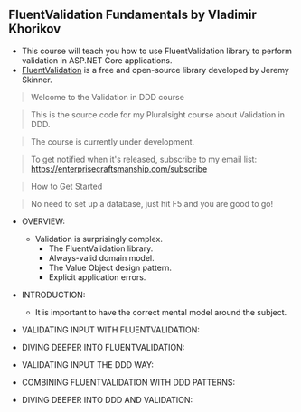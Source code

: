 ## FluentValidation Fundamentals by Vladimir Khorikov

- This course will teach you how to use FluentValidation library to perform validation in ASP.NET Core applications. 
- [FluentValidation](https://fluentvalidation.net) is a free and open-source library developed by Jeremy Skinner.

> Welcome to the Validation in DDD course

> This is the source code for my Pluralsight course about Validation in DDD.

> The course is currently under development. 

> To get notified when it's released, subscribe to my email list: https://enterprisecraftsmanship.com/subscribe

> How to Get Started

> No need to set up a database, just hit F5 and you are good to go!

- OVERVIEW:
  - Validation is surprisingly complex.
    - The FluentValidation library.
    - Always-valid domain model.
    - The Value Object design pattern.
    - Explicit application errors.

- INTRODUCTION:
  - It is important to have the correct mental model around the subject.
  
- VALIDATING INPUT WITH FLUENTVALIDATION:
- DIVING DEEPER INTO FLUENTVALIDATION:
- VALIDATING INPUT THE DDD WAY:
- COMBINING FLUENTVALIDATION WITH DDD PATTERNS:
- DIVING DEEPER INTO DDD AND VALIDATION: